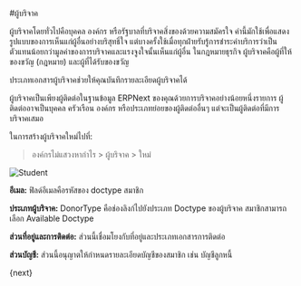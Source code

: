 <!-- add-breadcrumbs -->
#ผู้บริจาค

ผู้บริจาคโดยทั่วไปคือบุคคล องค์กร หรือรัฐบาลที่บริจาคสิ่งของด้วยความสมัครใจ คำนี้มักใช้เพื่อแสดงรูปแบบของการเห็นแก่ผู้อื่นอย่างบริสุทธิ์ใจ แต่บางครั้งใช้เมื่อทุกฝ่ายรับรู้การชำระค่าบริการว่าเป็นตัวแทนน้อยกว่ามูลค่าของการบริจาคและแรงจูงใจนั้นเห็นแก่ผู้อื่น ในกฎหมายธุรกิจ ผู้บริจาคคือผู้ที่ให้ของขวัญ (กฎหมาย) และผู้ที่ได้รับของขวัญ

ประเภทเอกสารผู้บริจาคช่วยให้คุณบันทึกรายละเอียดผู้บริจาคได้

ผู้บริจาคเป็นเพียงผู้ติดต่อในฐานข้อมูล ERPNext ของคุณด้วยการบริจาคอย่างน้อยหนึ่งรายการ ผู้ติดต่ออาจเป็นบุคคล ครัวเรือน องค์กร หรือประเภทย่อยของผู้ติดต่ออื่นๆ แต่จะเป็นผู้ติดต่อที่มีการบริจาคเสมอ

ในการสร้างผู้บริจาคใหม่ไปที่:

> องค์กรไม่แสวงหากำไร > ผู้บริจาค > ใหม่

<img class="screenshot" alt="Student" src="{{docs_base_url}}/assets/img/non_profit/donor/donor.png">

**อีเมล:** ฟิลด์อีเมลคือรหัสของ doctype สมาชิก

**ประเภทผู้บริจาค:** DonorType คือช่องลิงก์ไปยังประเภท Doctype ของผู้บริจาค สมาชิกสามารถเลือก Available Doctype

**ส่วนที่อยู่และการติดต่อ:** ส่วนนี้เชื่อมโยงกับที่อยู่และประเภทเอกสารการติดต่อ

**ส่วนบัญชี:** ส่วนนี้อนุญาตให้กำหนดรายละเอียดบัญชีของสมาชิก เช่น บัญชีลูกหนี้

{next}